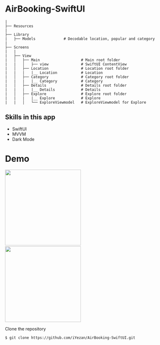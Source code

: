 # AirBooking-SwiftUI

```
|
├── Resources
|
├── Library
|   ├── Models             # Decodable location, popular and category
|
├── Screens
|   |
|   ├── View
|   │   ├── Main                   # Main root folder
|   |   │   ├── view               # SwiftUI ContentView
|   │   ├── Location               # Location root folder
|   |   |   |__ Location           # Location
|   │   ├── Category               # Category root folder
|   |   |   |__ Category           # Category
|   │   ├── Details                # Details root folder
|   |   |   |__ Details            # Details
|   │   ├── Explore                # Explore root folder
|   |   |   |__ Explore            # Explore
|   |   │   └── ExploreViewmodel   # ExploreViewmodel for Explore
```
## Skills in this app


- SwiftUI
- MVVM
- Dark Mode

# Demo

<img src="https://user-images.githubusercontent.com/29463442/161794549-a554e2b5-6d9c-446b-a545-578190256574.png" width="250"> &nbsp; 
<img src="https://user-images.githubusercontent.com/29463442/161794991-9e376c3e-287e-4268-978b-9ec98a9d9270.png" width="250">

Clone the repository

```$ git clone https://github.com/iYezan/AirBooking-SwiftUI.git```
